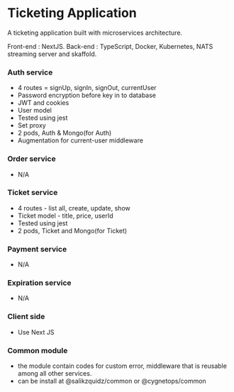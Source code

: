 # Ticketing Application

A ticketing application built with microservices architecture.

Front-end : NextJS.
Back-end : TypeScript, Docker, Kubernetes, NATS streaming server and skaffold.

### Auth service

- 4 routes = signUp, signIn, signOut, currentUser
- Password encryption before key in to database
- JWT and cookies
- User model
- Tested using jest
- Set proxy
- 2 pods, Auth & Mongo(for Auth)
- Augmentation for current-user middleware

### Order service

- N/A

### Ticket service

- 4 routes - list all, create, update, show
- Ticket model - title, price, userId
- Tested using jest
- 2 pods, Ticket and Mongo(for Ticket)

### Payment service

- N/A

### Expiration service

- N/A

### Client side

- Use Next JS

### Common module

- the module contain codes for custom error, middleware that is reusable among all other services.
- can be install at @salikzquidz/common or @cygnetops/common
